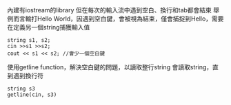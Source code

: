 內建有iostream的library
但在每次的輸入流中遇到空白、換行和tab都會結束
舉例而言輸打Hello World，因遇到空白鍵，會被視為結束，僅會捕捉到Hello，需要在定義另一個string捕獲輸入值

```
string s1, s2;
cin >>s1 >>s2;
cout << s1 << s2; //會少一個空白鍵
```

使用getline function，解決空白鍵的問題，以讀取整行string
會讀取string，直到遇到換行符

```
string s3
getline(cin, s3)
```